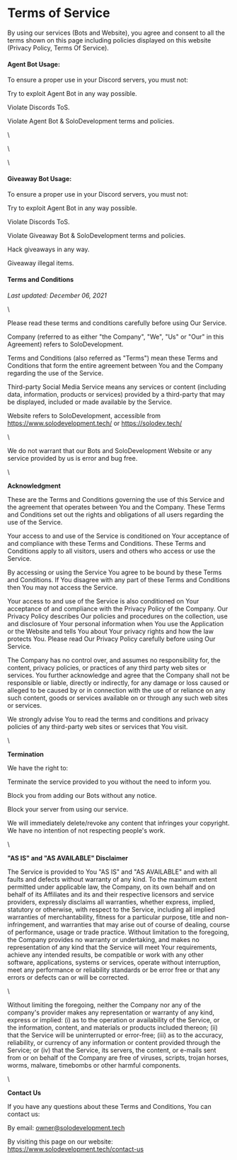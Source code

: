 # Terms of Service

By using our services (Bots and Website), you agree and consent to all the terms shown on this page including policies displayed on this website (Privacy Policy, Terms Of Service).

#### Agent Bot Usage:

To ensure a proper use in your Discord servers, you must not:

Try to exploit Agent Bot in any way possible.

Violate Discords ToS.

Violate Agent Bot & SoloDevelopment terms and policies.

\


\


\


#### Giveaway Bot Usage:

To ensure a proper use in your Discord servers, you must not:

Try to exploit Agent Bot in any way possible.

Violate Discords ToS.

Violate Giveaway Bot & SoloDevelopment terms and policies.

Hack giveaways in any way.

Giveaway illegal items.

#### Terms and Conditions

_Last updated: December 06, 2021_

\


Please read these terms and conditions carefully before using Our Service.

Company (referred to as either "the Company", "We", "Us" or "Our" in this Agreement) refers to SoloDevelopment.

Terms and Conditions (also referred as "Terms") mean these Terms and Conditions that form the entire agreement between You and the Company regarding the use of the Service.

Third-party Social Media Service means any services or content (including data, information, products or services) provided by a third-party that may be displayed, included or made available by the Service.

Website refers to SoloDevelopment, accessible from https://www.solodevelopment.tech/ or https://solodev.tech/

\


We do not warrant that our Bots and SoloDevelopment Website or any service provided by us is error and bug free.

\


**Acknowledgment**

These are the Terms and Conditions governing the use of this Service and the agreement that operates between You and the Company. These Terms and Conditions set out the rights and obligations of all users regarding the use of the Service.

Your access to and use of the Service is conditioned on Your acceptance of and compliance with these Terms and Conditions. These Terms and Conditions apply to all visitors, users and others who access or use the Service.

By accessing or using the Service You agree to be bound by these Terms and Conditions. If You disagree with any part of these Terms and Conditions then You may not access the Service.

Your access to and use of the Service is also conditioned on Your acceptance of and compliance with the Privacy Policy of the Company. Our Privacy Policy describes Our policies and procedures on the collection, use and disclosure of Your personal information when You use the Application or the Website and tells You about Your privacy rights and how the law protects You. Please read Our Privacy Policy carefully before using Our Service.

The Company has no control over, and assumes no responsibility for, the content, privacy policies, or practices of any third party web sites or services. You further acknowledge and agree that the Company shall not be responsible or liable, directly or indirectly, for any damage or loss caused or alleged to be caused by or in connection with the use of or reliance on any such content, goods or services available on or through any such web sites or services.

We strongly advise You to read the terms and conditions and privacy policies of any third-party web sites or services that You visit.

\


**Termination**

We have the right to:

Terminate the service provided to you without the need to inform you.

Block you from adding our Bots without any notice.

Block your server from using our service.

We will immediately delete/revoke any content that infringes your copyright. We have no intention of not respecting people's work.

\


**"AS IS" and "AS AVAILABLE" Disclaimer**

The Service is provided to You "AS IS" and "AS AVAILABLE" and with all faults and defects without warranty of any kind. To the maximum extent permitted under applicable law, the Company, on its own behalf and on behalf of its Affiliates and its and their respective licensors and service providers, expressly disclaims all warranties, whether express, implied, statutory or otherwise, with respect to the Service, including all implied warranties of merchantability, fitness for a particular purpose, title and non-infringement, and warranties that may arise out of course of dealing, course of performance, usage or trade practice. Without limitation to the foregoing, the Company provides no warranty or undertaking, and makes no representation of any kind that the Service will meet Your requirements, achieve any intended results, be compatible or work with any other software, applications, systems or services, operate without interruption, meet any performance or reliability standards or be error free or that any errors or defects can or will be corrected.

\


Without limiting the foregoing, neither the Company nor any of the company's provider makes any representation or warranty of any kind, express or implied: (i) as to the operation or availability of the Service, or the information, content, and materials or products included thereon; (ii) that the Service will be uninterrupted or error-free; (iii) as to the accuracy, reliability, or currency of any information or content provided through the Service; or (iv) that the Service, its servers, the content, or e-mails sent from or on behalf of the Company are free of viruses, scripts, trojan horses, worms, malware, timebombs or other harmful components.

\


**Contact Us**

If you have any questions about these Terms and Conditions, You can contact us:

By email: owner@solodevelopment.tech

By visiting this page on our website: https://www.solodevelopment.tech/contact-us
